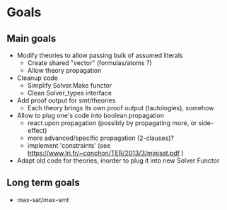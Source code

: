 # Goals

## Main goals

- Modify theories to allow passing bulk of assumed literals
    * Create shared "vector" (formulas/atoms ?)
    * Allow theory propagation
- Cleanup code
    * Simplify Solver.Make functor
    * Clean Solver_types interface
- Add proof output for smt/theories
    * Each theory brings its own proof output (tautologies), somehow
- Allow to plug one's code into boolean propagation
    * react upon propagation (possibly by propagating more, or side-effect)
    * more advanced/specific propagation (2-clauses)?
    * implement 'constraints' (see https://www.lri.fr/~conchon/TER/2013/3/minisat.pdf )
- Adapt old code for theories, inorder to plug it into new Solver Functor

## Long term goals

- max-sat/max-smt
